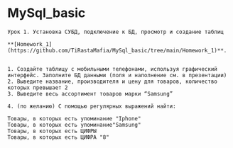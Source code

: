 # MySql_basic


    Урок 1. Установка СУБД, подключение к БД, просмотр и создание таблиц
    
    **[Homework_1](https://github.com/TiRastaMafia/MySql_basic/tree/main/Homework_1)**.
    
    
    1. Создайте таблицу с мобильными телефонами, используя графический интерфейс. Заполните БД данными (поля и наполнение см. в презентации)
    2. Выведите название, производителя и цену для товаров, количество которых превышает 2
    3. Выведите весь ассортимент товаров марки “Samsung”

    4. (по желанию) С помощью регулярных выражений найти:

    Товары, в которых есть упоминание "Iphone"
    Товары, в которых есть упоминание"Samsung"
    Товары, в которых есть ЦИФРЫ
    Товары, в которых есть ЦИФРА "8"

